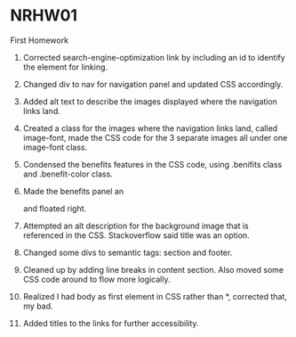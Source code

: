 # NRHW01
First Homework

1. Corrected search-engine-optimization link by including an id to identify the element for linking.

2. Changed div to nav for navigation panel and updated CSS accordingly.

3. Added alt text to describe the images displayed where the navigation links land.

4. Created a class for the images where the navigation links land, called image-font, made the CSS code for the 3 separate images all under one image-font class. 

5. Condensed the benefits features in the CSS code, using .benifits class and .benefit-color class. 

6. Made the benefits panel an <aside> and floated right. 

7. Attempted an alt description for the background image that is referenced in the CSS. Stackoverflow said title was an option. 

8. Changed some divs to semantic tags: section and footer.

9. Cleaned up by adding line breaks in content section. Also moved some CSS code around to flow more logically. 

10. Realized I had body as first element in CSS rather than *, corrected that, my bad. 

11. Added titles to the links for further accessibility. 
